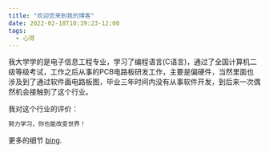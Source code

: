 ```yaml
---
title: "欢迎您来到我的博客"
date: 2022-02-18T10:39:23-12:00
tags:
  - 心得
---
```


我大学学的是电子信息工程专业，学习了编程语言(C语言)，通过了全国计算机二级等级考试，工作之后从事的PCB电路板研发工作，主要是偏硬件，当然里面也涉及到了通过软件画电路板图，毕业三年时间内没有从事软件开发，到后来一次偶然机会接触到了这个行业。

我对这个行业的评价：

```ruby
努力学习，你也能改变世界！
```

更多的细节 [bing][bing-url].

[bing-url]: https://cn.bing.com/

